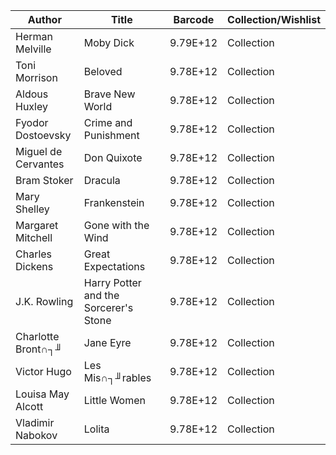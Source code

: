 Author | Title | Barcode | Collection/Wishlist
---|---|---|---
Herman Melville | Moby Dick | 9.79E+12 | Collection
Toni Morrison | Beloved | 9.78E+12 | Collection
Aldous Huxley | Brave New World | 9.78E+12 | Collection
Fyodor Dostoevsky | Crime and Punishment | 9.78E+12 | Collection
Miguel de Cervantes | Don Quixote | 9.78E+12 | Collection
Bram Stoker | Dracula | 9.78E+12 | Collection
Mary Shelley | Frankenstein | 9.78E+12 | Collection
Margaret Mitchell | Gone with the Wind | 9.78E+12 | Collection
Charles Dickens | Great Expectations | 9.78E+12 | Collection
J.K. Rowling | Harry Potter and the Sorcerer's Stone | 9.78E+12 | Collection
Charlotte Bront∩┐╜ | Jane Eyre | 9.78E+12 | Collection
Victor Hugo | Les Mis∩┐╜rables | 9.78E+12 | Collection
Louisa May Alcott | Little Women | 9.78E+12 | Collection
Vladimir Nabokov | Lolita | 9.78E+12 | Collection

